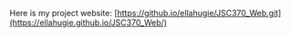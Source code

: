 Here is my project website: [https://github.io/ellahugie/JSC370_Web.git](https://ellahugie.github.io/JSC370_Web/)
